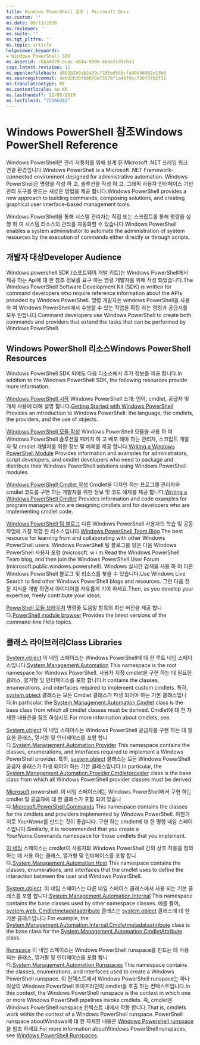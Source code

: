 ```yaml
---
title: Windows PowerShell 참조 | Microsoft Docs
ms.custom: ''
ms.date: 09/13/2016
ms.reviewer: ''
ms.suite: ''
ms.tgt_pltfrm: ''
ms.topic: article
helpviewer_keywords:
- Windows PowerShell SDK
ms.assetid: cbba4879-bcac-484a-9906-4bbe2cd1eb33
caps.latest.revision: 11
ms.openlocfilehash: 48b2b2b9ab2a39cf185ed54bcfa99d46562e13b6
ms.sourcegitcommit: debd2b38fb8070a7357bf1a4bf9cc736f3702f31
ms.translationtype: MT
ms.contentlocale: ko-KR
ms.lasthandoff: 12/05/2019
ms.locfileid: "72366282"
---
```

# <a name="windows-powershell-reference"></a><span data-ttu-id="2e98f-102">Windows PowerShell 참조</span><span class="sxs-lookup"><span data-stu-id="2e98f-102">Windows PowerShell Reference</span></span>

<span data-ttu-id="2e98f-103">Windows PowerShell은 관리 자동화를 위해 설계 된 Microsoft .NET 프레임 워크 연결 환경입니다.</span><span class="sxs-lookup"><span data-stu-id="2e98f-103">Windows PowerShell is a Microsoft .NET Framework-connected environment designed for administrative automation.</span></span> <span data-ttu-id="2e98f-104">Windows PowerShell은 명령을 작성 하 고, 솔루션을 작성 하 고, 그래픽 사용자 인터페이스 기반 관리 도구를 만드는 새로운 방법을 제공 합니다.</span><span class="sxs-lookup"><span data-stu-id="2e98f-104">Windows PowerShell provides a new approach to building commands, composing solutions, and creating graphical user interface-based management tools.</span></span>

<span data-ttu-id="2e98f-105">Windows PowerShell을 통해 시스템 관리자는 직접 또는 스크립트를 통해 명령을 실행 하 여 시스템 리소스의 관리를 자동화할 수 있습니다.</span><span class="sxs-lookup"><span data-stu-id="2e98f-105">Windows PowerShell enables a system administrator to automate the administration of system resources by the execution of commands either directly or through scripts.</span></span>

## <a name="developer-audience"></a><span data-ttu-id="2e98f-106">개발자 대상</span><span class="sxs-lookup"><span data-stu-id="2e98f-106">Developer Audience</span></span>

<span data-ttu-id="2e98f-107">Windows powershell SDK (소프트웨어 개발 키트)는 Windows PowerShell에서 제공 하는 Api에 대 한 참조 정보를 요구 하는 명령 개발자를 위해 작성 되었습니다.</span><span class="sxs-lookup"><span data-stu-id="2e98f-107">The Windows PowerShell Software Development Kit (SDK) is written for command developers who require reference information about the APIs provided by Windows PowerShell.</span></span> <span data-ttu-id="2e98f-108">명령 개발자는 windows PowerShell을 사용 하 여 Windows PowerShell에서 수행할 수 있는 작업을 확장 하는 명령과 공급자를 모두 만듭니다.</span><span class="sxs-lookup"><span data-stu-id="2e98f-108">Command developers use Windows PowerShell to create both commands and providers that extend the tasks that can be performed by Windows PowerShell.</span></span>

## <a name="windows-powershell-resources"></a><span data-ttu-id="2e98f-109">Windows PowerShell 리소스</span><span class="sxs-lookup"><span data-stu-id="2e98f-109">Windows PowerShell Resources</span></span>

<span data-ttu-id="2e98f-110">Windows PowerShell SDK 외에도 다음 리소스에서 추가 정보를 제공 합니다.</span><span class="sxs-lookup"><span data-stu-id="2e98f-110">In addition to the Windows PowerShell SDK, the following resources provide more information.</span></span>

<span data-ttu-id="2e98f-111">[Windows PowerShell 시작](/powershell/scripting/getting-started/getting-started-with-windows-powershell) Windows PowerShell 소개: 언어, cmdlet, 공급자 및 개체 사용에 대해 설명 합니다.</span><span class="sxs-lookup"><span data-stu-id="2e98f-111">[Getting Started with Windows PowerShell](/powershell/scripting/getting-started/getting-started-with-windows-powershell) Provides an introduction to Windows PowerShell: the language, the cmdlets, the providers, and the use of objects.</span></span>

<span data-ttu-id="2e98f-112">[Windows PowerShell 모듈 작성](./module/writing-a-windows-powershell-module.md) Windows PowerShell 모듈을 사용 하 여 Windows PowerShell 솔루션을 패키지 하 고 배포 해야 하는 관리자, 스크립트 개발자 및 cmdlet 개발자를 위한 정보 및 예제를 제공 합니다.</span><span class="sxs-lookup"><span data-stu-id="2e98f-112">[Writing a Windows PowerShell Module](./module/writing-a-windows-powershell-module.md) Provides information and examples for administrators, script developers, and cmdlet developers who need to package and distribute their Windows PowerShell solutions using Windows PowerShell modules.</span></span>

<span data-ttu-id="2e98f-113">[Windows PowerShell Cmdlet 작성](./cmdlet/writing-a-windows-powershell-cmdlet.md) Cmdlet을 디자인 하는 프로그램 관리자와 cmdlet 코드를 구현 하는 개발자를 위한 정보 및 코드 예제를 제공 합니다.</span><span class="sxs-lookup"><span data-stu-id="2e98f-113">[Writing a Windows PowerShell Cmdlet](./cmdlet/writing-a-windows-powershell-cmdlet.md) Provides information and code examples for program managers who are designing cmdlets and for developers who are implementing cmdlet code.</span></span>

<span data-ttu-id="2e98f-114">[Windows PowerShell 팀 블로그](https://blogs.msdn.microsoft.com/PowerShell/) 다른 Windows PowerShell 사용자의 학습 및 공동 작업에 가장 적합 한 리소스입니다.</span><span class="sxs-lookup"><span data-stu-id="2e98f-114">[Windows PowerShell Team Blog](https://blogs.msdn.microsoft.com/PowerShell/) The best resource for learning from and collaborating with other Windows PowerShell users.</span></span> <span data-ttu-id="2e98f-115">Windows PowerShell 팀 블로그를 읽은 다음 Windows PowerShell 사용자 포럼 (microsoft. w i m.</span><span class="sxs-lookup"><span data-stu-id="2e98f-115">Read the Windows PowerShell Team blog, and then join the Windows PowerShell User Forum (microsoft.public.windows.powershell).</span></span> <span data-ttu-id="2e98f-116">Windows 실시간 검색을 사용 하 여 다른 Windows PowerShell 블로그 및 리소스를 찾을 수 있습니다.</span><span class="sxs-lookup"><span data-stu-id="2e98f-116">Use Windows Live Search to find other Windows PowerShell blogs and resources.</span></span> <span data-ttu-id="2e98f-117">그런 다음 전문 지식을 개발 하면서 아이디어를 자유롭게 기여 하세요.</span><span class="sxs-lookup"><span data-stu-id="2e98f-117">Then, as you develop your expertise, freely contribute your ideas.</span></span>

<span data-ttu-id="2e98f-118">[PowerShell 모듈 브라우저](/powershell/module/) 명령줄 도움말 항목의 최신 버전을 제공 합니다.</span><span class="sxs-lookup"><span data-stu-id="2e98f-118">[PowerShell module browser](/powershell/module/) Provides the latest versions of the command-line Help topics.</span></span>

## <a name="class-libraries"></a><span data-ttu-id="2e98f-119">클래스 라이브러리</span><span class="sxs-lookup"><span data-stu-id="2e98f-119">Class Libraries</span></span>

<span data-ttu-id="2e98f-120">[System.object](/dotnet/api/System.Management.Automation) 이 네임 스페이스는 Windows PowerShell에 대 한 루트 네임 스페이스입니다.</span><span class="sxs-lookup"><span data-stu-id="2e98f-120">[System.Management.Automation](/dotnet/api/System.Management.Automation) This namespace is the root namespace for Windows PowerShell.</span></span> <span data-ttu-id="2e98f-121">사용자 지정 cmdlet을 구현 하는 데 필요한 클래스, 열거형 및 인터페이스를 포함 합니다.</span><span class="sxs-lookup"><span data-stu-id="2e98f-121">It contains the classes, enumerations, and interfaces required to implement custom cmdlets.</span></span> <span data-ttu-id="2e98f-122">특히, [system.object](/dotnet/api/System.Management.Automation.Cmdlet) 클래스는 모든 Cmdlet 클래스가 파생 되어야 하는 기본 클래스입니다.</span><span class="sxs-lookup"><span data-stu-id="2e98f-122">In particular, the [System.Management.Automation.Cmdlet](/dotnet/api/System.Management.Automation.Cmdlet) class is the base class from which all cmdlet classes must be derived.</span></span> <span data-ttu-id="2e98f-123">Cmdlet에 대 한 자세한 내용은을 참조 하십시오.</span><span class="sxs-lookup"><span data-stu-id="2e98f-123">For more information about cmdlets, see.</span></span>

<span data-ttu-id="2e98f-124">[System.object](/dotnet/api/System.Management.Automation.Provider) 이 네임 스페이스는 Windows PowerShell 공급자를 구현 하는 데 필요한 클래스, 열거형 및 인터페이스를 포함 합니다.</span><span class="sxs-lookup"><span data-stu-id="2e98f-124">[System.Management.Automation.Provider](/dotnet/api/System.Management.Automation.Provider) This namespace contains the classes, enumerations, and interfaces required to implement a Windows PowerShell provider.</span></span> <span data-ttu-id="2e98f-125">특히, [system.object](/dotnet/api/System.Management.Automation.Provider.CmdletProvider) 클래스는 모든 Windows PowerShell 공급자 클래스가 파생 되어야 하는 기본 클래스입니다.</span><span class="sxs-lookup"><span data-stu-id="2e98f-125">In particular, the [System.Management.Automation.Provider.Cmdletprovider](/dotnet/api/System.Management.Automation.Provider.CmdletProvider) class is the base class from which all Windows PowerShell provider classes must be derived.</span></span>

<span data-ttu-id="2e98f-126">[Microsoft](/dotnet/api/Microsoft.PowerShell.Commands) powershell .이 네임 스페이스에는 Windows PowerShell에서 구현 하는 cmdlet 및 공급자에 대 한 클래스가 포함 되어 있습니다.</span><span class="sxs-lookup"><span data-stu-id="2e98f-126">[Microsoft.PowerShell.Commands](/dotnet/api/Microsoft.PowerShell.Commands) This namespace contains the classes for the cmdlets and providers implemented by Windows PowerShell.</span></span> <span data-ttu-id="2e98f-127">마찬가지로 *YourName*를 만드는 것이 좋습니다. 구현 하는 cmdlet에 대 한 명령 네임 스페이스입니다.</span><span class="sxs-lookup"><span data-stu-id="2e98f-127">Similarly, it is recommended that you create a *YourName*.Commands namespace for those cmdlets that you implement.</span></span>

<span data-ttu-id="2e98f-128">[이 네임](/dotnet/api/System.Management.Automation.Host) 스페이스는 cmdlet이 사용자와 Windows PowerShell 간의 상호 작용을 정의 하는 데 사용 하는 클래스, 열거형 및 인터페이스를 포함 합니다.</span><span class="sxs-lookup"><span data-stu-id="2e98f-128">[System.Management.Automation.Host](/dotnet/api/System.Management.Automation.Host) This namespace contains the classes, enumerations, and interfaces that the cmdlet uses to define the interaction between the user and Windows PowerShell.</span></span>

<span data-ttu-id="2e98f-129">[System.object](/dotnet/api/System.Management.Automation.Internal) .이 네임 스페이스는 다른 네임 스페이스 클래스에서 사용 되는 기본 클래스를 포함 합니다.</span><span class="sxs-lookup"><span data-stu-id="2e98f-129">[System.Management.Automation.Internal](/dotnet/api/System.Management.Automation.Internal) This namespace contains the base classes used by other namespace classes.</span></span> <span data-ttu-id="2e98f-130">예를 들어, [system.web. Cmdletmetadataattribute](/dotnet/api/System.Management.Automation.Internal.CmdletMetadataAttribute) 클래스는 [system.object](/dotnet/api/System.Management.Automation.CmdletAttribute) 클래스에 대 한 기본 클래스입니다.</span><span class="sxs-lookup"><span data-stu-id="2e98f-130">For example, the [System.Management.Automation.Internal.Cmdletmetadataattribute](/dotnet/api/System.Management.Automation.Internal.CmdletMetadataAttribute) class is the base class for the [System.Management.Automation.CmdletAttribute](/dotnet/api/System.Management.Automation.CmdletAttribute) class.</span></span>

<span data-ttu-id="2e98f-131">[Runspace](/dotnet/api/System.Management.Automation.Runspaces) 이 네임 스페이스는 Windows PowerShell runspace를 만드는 데 사용 되는 클래스, 열거형 및 인터페이스를 포함 합니다.</span><span class="sxs-lookup"><span data-stu-id="2e98f-131">[System.Management.Automation.Runspaces](/dotnet/api/System.Management.Automation.Runspaces) This namespace contains the classes, enumerations, and interfaces used to create a Windows PowerShell runspace.</span></span> <span data-ttu-id="2e98f-132">이 컨텍스트에서 Windows PowerShell runspace는 하나 이상의 Windows PowerShell 파이프라인이 cmdlet을 호출 하는 컨텍스트입니다.</span><span class="sxs-lookup"><span data-stu-id="2e98f-132">In this context, the Windows PowerShell runspace is the context in which one or more Windows PowerShell pipelines invoke cmdlets.</span></span> <span data-ttu-id="2e98f-133">즉, cmdlet은 Windows PowerShell runspace 컨텍스트 내에서 작동 합니다.</span><span class="sxs-lookup"><span data-stu-id="2e98f-133">That is, cmdlets work within the context of a Windows PowerShell runspace.</span></span> <span data-ttu-id="2e98f-134">PowerShell runspace aboutWindows에 대 한 자세한 내용은 [Windows Powershell runspace](https://msdn.microsoft.com/en-us/a1582cfe-f06d-4aff-adc6-71f49a860ce9)을 참조 하세요.</span><span class="sxs-lookup"><span data-stu-id="2e98f-134">For more information aboutWindows PowerShell runspaces, see [Windows PowerShell Runspaces](https://msdn.microsoft.com/en-us/a1582cfe-f06d-4aff-adc6-71f49a860ce9).</span></span>

